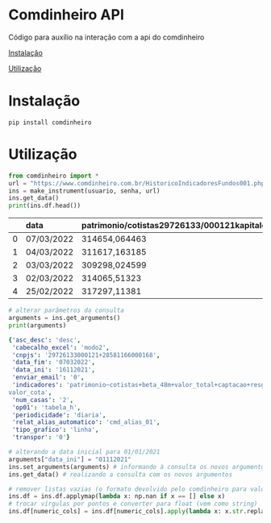 # Comdinheiro API

Código para auxílio na interação com a api do comdinheiro

[Instalação](#instalação)

[Utilização](#utilização)

# Instalação

`pip install comdinheiro`

# Utilização
```python
from comdinheiro import *
url = "https://www.comdinheiro.com.br/HistoricoIndicadoresFundos001.php?&cnpjs=29726133000121+28581166000168&data_ini=16112021&data_fim=07032022&indicadores=patrimonio~cotistas+beta_48m+valor_total+captacao+resgate+valor_cota&op01=tabela_h&num_casas=2&enviar_email=0&periodicidade=diaria&cabecalho_excel=modo2&transpor=0&asc_desc=desc&tipo_grafico=linha&relat_alias_automatico=cmd_alias_01"
ins = make_instrument(usuario, senha, url)
ins.get_data()
print(ins.df.head())

```
|    | data       | patrimonio/cotistas29726133/000121kapitalo_k10_ficfi_mm   | beta48_meses29726133/000121kapitalo_k10_ficfi_mm   | valor_dos_ativos29726133/000121kapitalo_k10_ficfi_mm   | captacao_no_diar$29726133/000121kapitalo_k10_ficfi_mm   | resgate_no_diar$29726133/000121kapitalo_k10_ficfi_mm   | valor_da_cota29726133/000121kapitalo_k10_ficfi_mm   | patrimonio/cotistas28581166/000168vinland_macro_ficfi_mm   | beta48_meses28581166/000168vinland_macro_ficfi_mm   | valor_dos_ativos28581166/000168vinland_macro_ficfi_mm   | captacao_no_diar$28581166/000168vinland_macro_ficfi_mm   | resgate_no_diar$28581166/000168vinland_macro_ficfi_mm   | valor_da_cota28581166/000168vinland_macro_ficfi_mm   |
|---:|:-----------|:----------------------------------------------------------|:---------------------------------------------------|:-------------------------------------------------------|:--------------------------------------------------------|:-------------------------------------------------------|:----------------------------------------------------|:-----------------------------------------------------------|:----------------------------------------------------|:--------------------------------------------------------|:---------------------------------------------------------|:--------------------------------------------------------|:-----------------------------------------------------|
|  0 | 07/03/2022 | 314654,064463                                             | []                                                 | 1654596668,51                                          | 22533926,79                                             | 1016487,78                                             | 1,5555606                                           | 235930,815333                                              | []                                                  | 267947961,08                                            | 441772,22                                                | 134207,99                                               | 1,3683933                                            |
|  1 | 04/03/2022 | 311617,163185                                             | []                                                 | 1629380881,25                                          | 10951129,92                                             | 300846,77                                              | 1,5532464                                           | 236656,310492                                              | []                                                  | 266736243,47                                            | 1189300                                                  | 121449,97                                               | 1,3644215                                            |
|  2 | 03/03/2022 | 309298,024599                                             | []                                                 | 1633719325,84                                          | 9525157,75                                              | 30535139,18                                            | 1,5414114                                           | 237858,792813                                              | []                                                  | 267052516,4                                             | 64610,76                                                 | 10810                                                   | 1,367055                                             |
|  3 | 02/03/2022 | 314065,51323                                              | []                                                 | 1615898370,64                                          | 1387029,58                                              | 858397,74                                              | 1,5342904                                           | 239658,350155                                              | []                                                  | 265148872,81                                            | 1006239                                                  | 132682,58                                               | 1,3640137                                            |
|  4 | 25/02/2022 | 317297,11381                                              | []                                                 | 1626170136,95                                          | 14507714,4                                              | 341860,18                                              | 1,5430078                                           | 240792,535575                                              | []                                                  | 267264207,81                                            | 825205,93                                                | 330097,29                                               | 1,3725289                                            |

```python
# alterar parâmetros da consulta
arguments = ins.get_arguments()
print(arguments)
```
```yaml
{'asc_desc': 'desc',
 'cabecalho_excel': 'modo2',
 'cnpjs': '29726133000121+28581166000168',
 'data_fim': '07032022',
 'data_ini': '16112021',
 'enviar_email': '0',
 'indicadores': 'patrimonio~cotistas+beta_48m+valor_total+captacao+resgate+
valor_cota',
 'num_casas': '2',
 'op01': 'tabela_h',
 'periodicidade': 'diaria',
 'relat_alias_automatico': 'cmd_alias_01',
 'tipo_grafico': 'linha',
 'transpor': '0'}
```
```python
# alterando a data inicial para 01/01/2021
arguments["data_ini"] = "01112021"
ins.set_arguments(arguments) # informando à consulta os novos argumentos
ins.get_data() # realizando a consulta com os novos argumentos

# remover listas vazias (o formato devolvido pelo comdinheiro para valores nulos)
ins.df = ins.df.applymap(lambda x: np.nan if x == [] else x)
# trocar vírgulas por pontos e converter para float (vem como string)
ins.df[numeric_cols] = ins.df[numeric_cols].apply(lambda x: x.str.replace(",", ".").astype(float))
```

